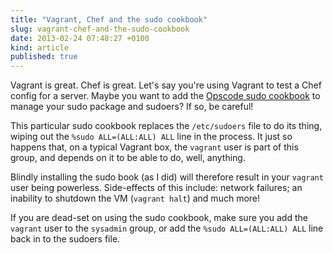 ```yaml
---
title: "Vagrant, Chef and the sudo cookbook"
slug: vagrant-chef-and-the-sudo-cookbook
date: 2013-02-24 07:48:27 +0100
kind: article
published: true
---
```


Vagrant is great. Chef is great. Let's say you're using Vagrant to test a Chef config for a server. Maybe you want to add the [Opscode sudo cookbook](http://community.opscode.com/cookbooks/sudo) to manage your sudo package and sudoers? If so, be careful!

This particular sudo cookbook replaces the `/etc/sudoers` file to do its thing, wiping out the `%sudo ALL=(ALL:ALL) ALL` line in the process. It just so happens that, on a typical Vagrant box, the `vagrant` user is part of this group, and depends on it to be able to do, well, anything.

Blindly installing the sudo book (as I did) will therefore result in your `vagrant` user being powerless. Side-effects of this include: network failures; an inability to shutdown the VM (`vagrant halt`) and much more!

If you are dead-set on using the sudo cookbook, make sure you add the `vagrant` user to the `sysadmin` group, or add the `%sudo ALL=(ALL:ALL) ALL` line back in to the sudoers file.